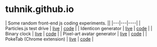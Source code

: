 # tuhnik.github.io

| Some random front-end js coding experiments. ||
|---|---|----|
| Particles.js test drive | [live](https://tuhnik.github.io/particles/) | [code](https://github.com/tuhnik/tuhnik.github.io/tree/master/particles) |
| Identicon generator | [live](https://tuhnik.github.io/identicon/) | [code](https://github.com/tuhnik/tuhnik.github.io/tree/master/identicon) |
| Binary clock | [live](https://tuhnik.github.io/bin-clock/) | [code](https://github.com/tuhnik/tuhnik.github.io/tree/master/bin-clock) |
| Pixel-art avatar generator | [live](https://tuhnik.github.io/pixel-avatar-generator/) | [code](https://github.com/tuhnik/tuhnik.github.io/tree/master/pixel-avatar-generator) |
| PokeTab (Chrome extension) | [live](https://tuhnik.github.io/poketab/) | [code](https://github.com/tuhnik/tuhnik.github.io/tree/master/poketab) |